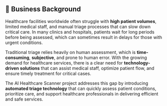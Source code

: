 ## 🏢 Business Background

Healthcare facilities worldwide often struggle with **high patient volumes**, limited medical staff, and manual triage processes that can slow down critical care. In many clinics and hospitals, patients wait for long periods before being assessed, which can sometimes result in delays for those with urgent conditions. 

Traditional triage relies heavily on human assessment, which is **time-consuming**, **subjective**, and prone to human error. With the growing demand for healthcare services, there is a clear need for **technology-driven solutions** that can assist medical staff, optimize patient flow, and ensure timely treatment for critical cases.

The AI Healthcare Scanner project addresses this gap by introducing **automated triage technology** that can quickly assess patient conditions, prioritize care, and support healthcare professionals in delivering efficient and safe services.
